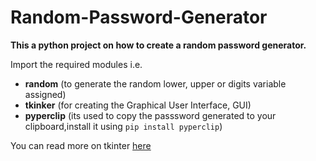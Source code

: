 # Random-Password-Generator

**This a python project on how to create a random password generator.**

Import the required modules i.e.

- **random** (to generate the random lower, upper or digits variable assigned)
- **tkinker** (for creating the Graphical User Interface, GUI)
- **pyperclip** (its used to copy the passsword generated to your clipboard,install it using `pip install pyperclip`)

You can read more on tkinter [here](https://www.geeksforgeeks.org/python-gui-tkinter/)

